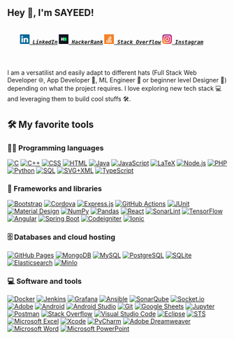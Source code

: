 ## Hey 👋, I'm SAYEED!

<h5 >
  <code>
    <a href="https://www.linkedin.com/in/sayeedap97/" title="LinkedIn Profile"><img width="22" src="images/linkedin.svg"> LinkedIn</a></code>
  <code><a href="https://www.hackerrank.com/sayeedap97" title="HackerRank Profile"><img width="22" src="images/hackerrank.png"> HackerRank</a></code>
  <code><a href="https://stackoverflow.com/users/10038031/sayeed-far-ooqui" title="Stack Overflow Profile"><img width="22" src="images/stackoverflow.svg"> Stack Overflow</a></code>
  <code><a href="https://www.instagram.com/sayeedap97/" title="Instagram Profile"><img width="22" src="images/instagram.svg"> Instagram</a></code>
</h5>
<br>

I am a versatilist and easily adapt to different hats (Full Stack Web Developer 🌐, App Developer 📱, ML Engineer 🤖 or beginner level Designer 🎨) depending on what the project requires. I love exploring new tech stack 💻 and leveraging them to build cool stuffs 🛠️. 
<br/>




## 🛠️ My favorite tools

### 👨‍💻 Programming languages

<p>
    <a href="#"><img alt="C" src="https://custom-icon-badges.herokuapp.com/badge/C-03599C.svg?logo=c-in-hexagon&logoColor=white"></a>
    <a  href="#"><img alt="C++" src="https://custom-icon-badges.herokuapp.com/badge/C++-9C033A.svg?logo=cpp2&logoColor=white"></a>
    <a href="#"><img alt="CSS" src="https://img.shields.io/badge/CSS-1572B6.svg?logo=css3&logoColor=white"></a>
    <a href="#"><img alt="HTML" src="https://img.shields.io/badge/HTML-E34F26.svg?logo=html5&logoColor=white"></a>
    <a  href="#"><img alt="Java" src="https://img.shields.io/badge/Java-007396.svg?logo=java&logoColor=white"></a>
    <a href="#"><img alt="JavaScript" src="https://img.shields.io/badge/JavaScript-F7DF1E.svg?logo=javascript&logoColor=black"></a>
    <a  href="#"><img alt="LaTeX" src="https://img.shields.io/badge/LaTeX-008080.svg?logo=LaTeX&logoColor=white"></a>
    <a  href="#"><img alt="Node.js" src="https://img.shields.io/badge/Node.js-43853D.svg?logo=node.js&logoColor=white"></a>
    <a href="#"><img alt="PHP" src="https://img.shields.io/badge/PHP-777BB4.svg?logo=php&logoColor=white"></a>
    <a  href="#"><img alt="Python" src="https://img.shields.io/badge/Python-14354C.svg?logo=python&logoColor=white"></a>
    <a  href="#"><img alt="SQL" src="https://custom-icon-badges.herokuapp.com/badge/SQL-025E8C.svg?logo=database&logoColor=white"></a>
    <a  href="#"><img alt="SVG+XML" src="https://img.shields.io/badge/SVG%2BXML-e0982c.svg?logo=svg&logoColor=white"></a>
    <a  href="#"><img alt="TypeScript" src="https://img.shields.io/badge/TypeScript-007ACC.svg?logo=typescript&logoColor=white"></a>
</p>

### 🧰 Frameworks and libraries

<p>
    <a href="#"><img alt="Bootstrap" src="https://img.shields.io/badge/Bootstrap-7952B3.svg?logo=bootstrap&logoColor=white"></a>
    <a href="#"><img alt="Cordova" src="https://img.shields.io/badge/-Cordova-E8E8E8?logo=apache-cordova&logoColor=black"></a>
    <a href="#"><img alt="Express.js" src="https://img.shields.io/badge/Express.js-404d59.svg?logo=express&logoColor=white"></a>
    <a href="#"><img alt="GitHub Actions" src="https://img.shields.io/badge/GitHub%20Actions-2671E5.svg?logo=github%20actions&logoColor=white"></a>
    <a href="#"><img alt="JUnit" src="https://custom-icon-badges.herokuapp.com/badge/JUnit-25A162.svg?logo=check-circle&logoColor=white"></a>
    <a href="#"><img alt="Material Design" src="https://img.shields.io/badge/Material%20Design-0081CB.svg?logo=material-design&logoColor=white"></a>
    <a href="#"><img alt="NumPy" src="https://img.shields.io/badge/Numpy-013243.svg?logo=numpy&logoColor=white"></a>
    <a href="#"><img alt="Pandas" src="https://img.shields.io/badge/Pandas-150458.svg?logo=pandas&logoColor=white"></a>
    <a href="#"><img alt="React" src="https://img.shields.io/badge/React-20232a.svg?logo=react&logoColor=%2361DAFB"></a>
    <a href="#"><img alt="SonarLint" src="https://img.shields.io/badge/-SonarLint-CB2029?logo=sonarlint&logoColor=white"></a>
    <a href="#"><img alt="TensorFlow" src="https://img.shields.io/badge/TensorFlow-FF6F00.svg?logo=TensorFlow&logoColor=white"></a>
    <a href="#"><img alt="Angular" src="https://img.shields.io/badge/-Angular-DD0031?logo=ionic&logoColor=white"></a>
    <a href="#"><img alt="Spring Boot" src="https://img.shields.io/badge/-Spring%20Boot-6DB33F?logo=springboot&logoColor=white"></a>
    <a href="#"><img alt="Codeigniter" src="https://img.shields.io/badge/-CodeIgniter-EF4223?logo=codeigniter&logoColor=white"></a>
    <a href="#"><img alt="Ionic" src="https://img.shields.io/badge/-Ionic-3880FF?logo=ionic&logoColor=white"></a>
</p>

### 🗄️ Databases and cloud hosting

<p>
    <a href="#"><img alt="GitHub Pages" src="https://img.shields.io/badge/GitHub%20Pages-327FC7.svg?logo=github&logoColor=white"></a>
    <a href="#"><img alt="MongoDB" src ="https://img.shields.io/badge/MongoDB-4ea94b.svg?logo=mongodb&logoColor=white"></a>
    <a href="#"><img alt="MySQL" src="https://img.shields.io/badge/MySQL-00f.svg?logo=mysql&logoColor=white"></a>
    <a href="#"><img alt="PostgreSQL" src ="https://img.shields.io/badge/PostgreSQL-316192.svg?logo=postgresql&logoColor=white"></a>
    <a href="#"><img alt="SQLite" src ="https://img.shields.io/badge/SQLite-07405e.svg?logo=sqlite&logoColor=white"></a>
    <a href="#"><img alt="Elasticsearch" src="https://img.shields.io/badge/-Elasticsearch-005571?logo=elasticsearch&logoColor=white"></a>
    <a href="#"><img alt="MinIo" src="https://img.shields.io/badge/MinIo-07405e.svg?logo=sqlite&logoColor=white"></a>
</p>

### 💻 Software and tools

<p>
   <a href="#"><img alt="Docker" src="https://img.shields.io/badge/-Docker-2496ED?logo=docker&logoColor=white"></a>
    <a href="#"><img alt="Jenkins" src="https://img.shields.io/badge/-Jenkins-D24939?logo=jenkins&logoColor=white"></a>
    <a href="#"><img alt="Grafana" src="https://img.shields.io/badge/-Grafana-F46800?logo=grafana&logoColor=white"></a>
    <a href="#"><img alt="Ansible" src="https://img.shields.io/badge/-Ansible-EE0000?logo=prometheus&logoColor=white"></a>
    <a href="#"><img alt="SonarQube" src="https://img.shields.io/badge/-SonarQube-4E9BCD?logo=sonarqube&logoColor=white"></a>
    <a href="#"><img alt="Socket.io
" src="https://img.shields.io/badge/-Socket.io-010101?logo=socketdotio&logoColor=white"></a>
    <a href="#"><img alt="Adobe" src="https://img.shields.io/badge/Adobe-FF0000.svg?logo=adobe&logoColor=white"></a>
    <a href="#"><img alt="Android" src="https://img.shields.io/badge/Android-3DDC84?logo=android&logoColor=white"></a>
    <a href="#"><img alt="Android Studio" src="https://img.shields.io/badge/Android%20Studio-008678.svg?logo=android-studio&logoColor=white"></a>
    <a href="#"><img alt="Git" src="https://img.shields.io/badge/Git-F05033.svg?logo=git&logoColor=white"></a>
    <a href="#"><img alt="Google Sheets" src="https://img.shields.io/badge/Google%20Sheets-34A853.svg?logo=google%20sheets&logoColor=white"></a>
    <a href="#"><img alt="Jupyter" src="https://img.shields.io/badge/Jupyter-F37626.svg?logo=Jupyter&logoColor=white"></a>
    <a href="#"><img alt="Postman" src="https://img.shields.io/badge/Postman-FF6C37?logo=postman&logoColor=white"></a>
    <a href="#"><img alt="Stack Overflow" src="https://img.shields.io/badge/-Stack%20Overflow-FE7A16?logo=stack-overflow&logoColor=white"></a>
    <a href="#"><img alt="Visual Studio Code" src="https://img.shields.io/badge/Visual%20Studio%20Code-0078d7.svg?logo=visual-studio-code&logoColor=white"></a>
    <a href="#"><img alt="Eclipse" src="https://img.shields.io/badge/-Eclipse-2C2255?logo=eclipseide&logoColor=white"></a>
    <a href="#"><img alt="STS" src="https://img.shields.io/badge/-STS-6DB33F?logo=spring&logoColor=white"></a>
    <a href="#"><img alt="Microsoft Excel" src="https://img.shields.io/badge/-Microsoft%20Excel-217346?logo=microsoftexcel&logoColor=white"></a>
    <a href="#"><img alt="Xcode" src="https://img.shields.io/badge/-Xcode-147EFB?logo=xcode&logoColor=white"></a>
    <a href="#"><img alt="PyCharm" src="https://img.shields.io/badge/-PyCharm-000000?logo=pycharm&logoColor=white"></a>
    <a href="#"><img alt="Adobe Dreamweaver" src="https://img.shields.io/badge/-Adobe%20Dreamweaver-FF61F6?logo=adobedreamweaver&logoColor=white"></a>
    <a href="#"><img alt="Microsoft Word" src="https://img.shields.io/badge/-Microsoft%20Word-2B579A?logo=microsoftword&logoColor=white"></a>
    <a href="#"><img alt="Microsoft PowerPoint" src="https://img.shields.io/badge/-Microsoft%20PowerPoint-B7472A?logo=microsoftpowerpoint&logoColor=white"></a>
</p>

<!--
**sayeedap/sayeedap** is a ✨ _special_ ✨ repository because its `README.md` (this file) appears on your GitHub profile.

Here are some ideas to get you started:

- 🔭 I’m currently working on ...
- 🌱 I’m currently learning ...
- 👯 I’m looking to collaborate on ...
- 🤔 I’m looking for help with ...
- 💬 Ask me about ...
- 📫 How to reach me: ...
- 😄 Pronouns: ...
- ⚡ Fun fact: ...
-->
